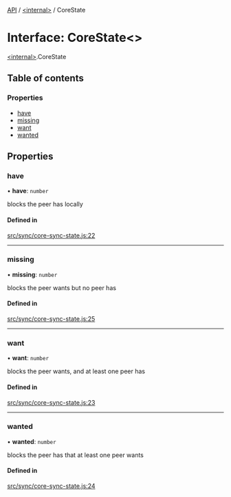 [API](../README.md) / [\<internal\>](../modules/internal_.md) / CoreState

# Interface: CoreState\<\>

[\<internal\>](../modules/internal_.md).CoreState

## Table of contents

### Properties

- [have](internal_.CoreState.md#have)
- [missing](internal_.CoreState.md#missing)
- [want](internal_.CoreState.md#want)
- [wanted](internal_.CoreState.md#wanted)

## Properties

### have

• **have**: `number`

blocks the peer has locally

#### Defined in

[src/sync/core-sync-state.js:22](https://github.com/digidem/mapeo-core-next/blob/315dc9781d8d2f74f17b1fd651a3ae81272b7fac/src/sync/core-sync-state.js#L22)

___

### missing

• **missing**: `number`

blocks the peer wants but no peer has

#### Defined in

[src/sync/core-sync-state.js:25](https://github.com/digidem/mapeo-core-next/blob/315dc9781d8d2f74f17b1fd651a3ae81272b7fac/src/sync/core-sync-state.js#L25)

___

### want

• **want**: `number`

blocks the peer wants, and at least one peer has

#### Defined in

[src/sync/core-sync-state.js:23](https://github.com/digidem/mapeo-core-next/blob/315dc9781d8d2f74f17b1fd651a3ae81272b7fac/src/sync/core-sync-state.js#L23)

___

### wanted

• **wanted**: `number`

blocks the peer has that at least one peer wants

#### Defined in

[src/sync/core-sync-state.js:24](https://github.com/digidem/mapeo-core-next/blob/315dc9781d8d2f74f17b1fd651a3ae81272b7fac/src/sync/core-sync-state.js#L24)

